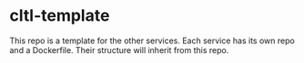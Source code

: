 # cltl-template
This repo is a template for the other services.
Each service has its own repo and a Dockerfile.
Their structure will inherit from this repo.
